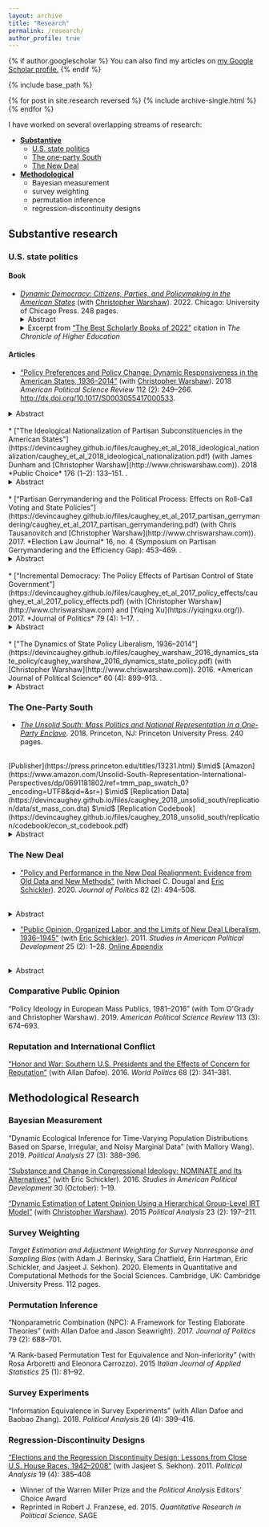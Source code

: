 ```yaml
---
layout: archive
title: "Research"
permalink: /research/
author_profile: true
---
```


{% if author.googlescholar %}
  You can also find my articles on <u><a href="{{author.googlescholar}}">my Google Scholar profile</a>.</u>
{% endif %}

{% include base_path %}

{% for post in site.research reversed %}
  {% include archive-single.html %}
{% endfor %}


I have worked on several overlapping streams of research:


  * [**Substantive**](#substantive-research)
      * [U.S. state politics](#state-politics)
      * [The one-party South](#the-one-party-south)
      * [The New Deal](#the-new-deal)
  * [**Methodological**](#methodological-research)
      * Bayesian measurement
      * survey weighting
      * permutation inference
      * regression-discontinuity designs

## Substantive research ##

### U.S. state politics ###

#### Book ####

<ul>
<li><a href="https://devincaughey.github.io/files/caughey_warshaw_2022_dynamic_democracy/caughey_warshaw_2022_dynamic_democracy.pdf"><em>Dynamic Democracy: Citizens, Parties, and Policymaking in the American States</em></a> (with <a href="http://www.chriswarshaw.com">Christopher Warshaw</a>). 2022. Chicago: University of Chicago Press. 248 pages.
<details>
<summary> Abstract </summary>
<blockquote>
 Scholars of American politics have long been skeptical of ordinary citizens’ capacity to influence, let alone control, their governments. Drawing on over eight decades of state-level evidence on public opinion, elections, and policymaking, *Dynamic Democracy* poses a powerful challenge to this pessimistic view. It reveals that although American democracy cannot be taken for granted, state policymaking is far more responsive to citizens’ demands than skeptics claim. Although governments respond sluggishly in the short term, over the long term, electoral incentives induce state parties and politicians—and ultimately policymaking—to adapt to voters’ preferences. The authors take an empirical and theoretical approach that allows them to assess democracy as a dynamic process. Their evidence across states and over time gives them new leverage to assess relevant outcomes and trends, including the evolution of mass partisanship, mass ideology, and the relationship between partisanship and ideology since the mid-twentieth century; the nationalization of state-level politics; the mechanisms through which voters hold incumbents accountable; the performance of moderate candidates relative to extreme candidates; and the quality of state-level democracy today relative to state-level democracy in other periods.
</blockquote>
</details>
<details>
<summary> Excerpt from <a href="https://www.chronicle.com/article/the-best-scholarly-books-of-2022">&#8220;The Best Scholarly Books of 2022&#8221;</a> citation in <em>The Chronicle of Higher Education</em><br/>
</summary>
<blockquote>
<p>"It is easy to be pessimistic about American democracy. Elected officials appear far more interested in scoring partisan points than crafting policy that represents their constituents&#8230;<em>Dynamic Democracy</em> presents a powerful, data-drenched rejoinder to this line of thinking. The authors argue that, at the state level, policy has been surprisingly reflective of public preferences. Slowly but surely, as voters’ preferences change, so too have the policies of the states in which they live. In the typically staid field of quantitative American politics, Caughey and Warshaw have written a book that speaks to urgent concerns about the state of our democracy."</p>
</blockquote>
</details>
</li>
</ul>

#### Articles ####

  * [“Policy Preferences and Policy Change: Dynamic Responsiveness in the American States, 1936–2014”](https://devincaughey.github.io/files/caughey_warshaw_2018_dynamic_responsiveness/caughey_warshaw_2018_dynamic_responsiveness.pdf) (with [Christopher Warshaw](http://www.chriswarshaw.com)). 2018 *American Political Science Review* 112 (2): 249–266. <http://dx.doi.org/10.1017/S0003055417000533>.
  <details>
<summary> Abstract </summary>
Using eight decades of data, we examine the magnitude, mechanisms, and moderators of dynamic responsiveness in the American states. We show that on both economic and (especially) social issues, the liberalism of state publics predicts future change in state policy liberalism. Dynamic responsiveness is gradual, however; large policy shifts are the result of the cumulation of incremental responsiveness over many years. Partisan control of government appears to mediate only a fraction of responsiveness, suggesting that, contrary to conventional wisdom, responsiveness occurs in large part through the adaptation of incumbent officials. Dynamic responsiveness has increased over time but does not seem to be influenced by institutions such as direct democracy or campaign finance regulations. We conclude that our findings, though in some respects normatively ambiguous, on the whole paint a reassuring portrait of statehouse democracy.
</details>
<br>
  * ["The Ideological Nationalization of Partisan Subconstituencies in the American States"](https://devincaughey.github.io/files/caughey_et_al_2018_ideological_nationalization/caughey_et_al_2018_ideological_nationalization.pdf) (with James Dunham and [Christopher Warshaw](http://www.chriswarshaw.com)). 2018 *Public Choice* 176 (1–2): 133–151. <http://dx.doi.org/10.1007/s11127-018-0543-3>.
<details>
<summary>Abstract </summary>
Since the mid-twentieth century, elite political behavior in the United States has become much more nationalized. In Congress, for example, within-party geographic cleavages have declined, roll-call voting has become more one-dimensional, and Democrats and Republicans have diverged along this main dimension of national partisan conflict. The existing literature finds that citizens have only weakly and belatedly mimicked elite trends. We show, however, that a different picture emerges if we focus not on individual citizens, but on the aggregate characteristics of geographic constituencies. Using biennial estimates of the economic, racial, and social policy liberalism of the average Democrat and Republican in each state over the past six decades, we demonstrate a surprisingly close correspondence between mass and elite trends. Specifically, we find that: (1) ideological divergence between Democrats and Republicans has widened dramatically within each domain, just as it has in Congress; (2) ideological variation across senators’ partisan subconstituencies is now explained almost completely by party rather than state, closely tracking trends in the Senate; and (3) economic, racial, and social liberalism have become highly correlated across partisan subconstituencies, just as they have across members of Congress. Overall, our findings contradict the reigning consensus that polarization in Congress has proceeded much more rapidly and extensively than polarization in the mass public.
</details>
<br>
  * [“Partisan Gerrymandering and the Political Process: Effects on Roll-Call Voting and State Policies”](https://devincaughey.github.io/files/caughey_et_al_2017_partisan_gerrymandering/caughey_et_al_2017_partisan_gerrymandering.pdf) (with Chris Tausanovitch and [Christopher Warshaw](http://www.chriswarshaw.com)). 2017. *Election Law Journal* 16, no. 4 (Symposium on Partisan Gerrymandering and the Efficiency Gap): 453–469. <http://dx.doi.org/10.1089/elj.2017.0452>. 
<details>
<summary>Abstract </summary>
Recent scholarship has documented the advantages of a new measure of partisan gerrymandering: the difference in the parties' wasted votes, divided by the total number of votes cast. This measure, known as the efficiency gap (EG), can be calculated directly from aggregate vote totals, facilitating comparison of the severity of party gerrymandering across states and time. In this article, we conduct the first analysis of the EG's effects on legislative representation and policymaking in the states. We first show that the partisan outcome of legislative elections has important causal effects on the ideological representation of individual districts, the ideological composition of legislative chambers, and the conservatism of state policymaking. We then show that variation in the EG across state-years is associated with systematic differences in the ideological location of the median state legislator and in the conservatism of state policies. These results suggest that partisan gerrymandering has major consequences not only for who wins elections but for the political process as a whole.
</details>
<br>
  * [“Incremental Democracy: The Policy Effects of Partisan Control of State Government”](https://devincaughey.github.io/files/caughey_et_al_2017_policy_effects/caughey_et_al_2017_policy_effects.pdf) (with [Christopher Warshaw](http://www.chriswarshaw.com) and [Yiqing Xu](https://yiqingxu.org/)). 2017. *Journal of Politics* 79 (4): 1–17. <http://dx.doi.org/10.1086/692669>.
<br>
<details>
<summary>Abstract </summary>
How much does it matter whether Democrats or Republicans control the government? Unless the two parties converge completely, election outcomes should have some impact on policy, but the existing evidence for policy effects of party control is surprisingly weak and inconsistent. We bring clarity to this question, using regression-discontinuity and dynamic panel analyses to estimate the effects of party control of state legislatures and governorships on a new annual measure of state policy liberalism. We find that throughout the 1936–2014 period, electing Democrats has led to more liberal policies, but that in recent decades the policy effects of party control have approximately doubled in magnitude. We present evidence that this increase is at least partially explained by the ideological divergence of the parties’ office holders and electoral coalitions. At the same time, we also show that party effects remain substantively modest, paling relative to policy differences across states.
</details>
<br>
  * ["The Dynamics of State Policy Liberalism, 1936–2014"](https://devincaughey.github.io/files/caughey_warshaw_2016_dynamics_state_policy/caughey_warshaw_2016_dynamics_state_policy.pdf) (with [Christopher Warshaw](http://www.chriswarshaw.com)). 2016. *American Journal of Political Science* 60 (4): 899–913. <http://dx.doi.org/10.1111/ajps.12219>.
<details>
<summary>Abstract </summary>
Applying a dynamic latent-variable model to data on 148 policies collected over eight decades (1936–2014), we produce the first yearly measure of the policy liberalism of U.S. states. Our dynamic measure of state policy liberalism marks an important advance over existing measures, almost all of which are purely cross-sectional and thus cannot be used to study policy change. We find that, in the aggregate, the policy liberalism of U.S. states steadily increased between the 1930s and 1970s and then largely plateaued. The policy liberalism of most states has remained stable in relative terms, though several states have shifted considerably over time. We also find surprisingly little evidence of multidimensionality in state policy outputs. Our new estimates of state policy liberalism have broad application to the study of political development, representation, accountability, and other important issues in political science.
</details>

### The One-Party South ###


  * [*The Unsolid South: Mass Politics and National Representation in a One-Party Enclave*](https://devincaughey.github.io/files/caughey_2018_unsolid_south/caughey_2018_unsolid_south.pdf). 2018. Princeton, NJ: Princeton University Press. 240 pages.
  <br>
  [Publisher](https://press.princeton.edu/titles/13231.html) $\mid$ [Amazon](https://www.amazon.com/Unsolid-South-Representation-International-Perspectives/dp/0691181802/ref=tmm_pap_swatch_0?_encoding=UTF8&qid=&sr=) $\mid$ [Replication Data](https://devincaughey.github.io/files/caughey_2018_unsolid_south/replication/data/st_mass_con.dta) $\mid$ [Replication Codebook](https://devincaughey.github.io/files/caughey_2018_unsolid_south/replication/codebook/econ_st_codebook.pdf) 
  <details>
<summary> Abstract </summary>
This book examines congressional representation in the Jim Crow South in the decades following the New Deal. Marshaling a combination of qualitative and qualitative evidence, I dispute the conventional wisdom that lack of partisan competition destroyed the electoral connection between Southern members of Congress (MCs) and their constituents. I show that although Black Southerners were almost totally disenfranchised, the class-biased exclusion of White Southerners (through devices such as the poll tax) was both less extensive and, given sufficient motivation and mobilization, more easily overcome. Furthermore, while the South did lack partisan competition, the so-called White primary offered meaningful opportunities for electoral competition within the one-party system. The consequence, I argue, was that Southern MCs' responsiveness to their enfranchised (i.e., White) constituents was not noticeably weaker than their non-Southern counterparts.<br><br>These conclusions have major historical as well as theoretical implications. From the standpoint of historical interpretation, they provide an alternative explanation for Southern MCs' rapid turn to the right in the late 1930s, which set sharp limits on the scope of New Deal reform. This conservative reaction was driven less by incentives internal to Congress than by a broad-based reaction in the Southern White public. More generally, my findings suggest that Southern MCs were neither autonomous agents nor pliant tools of the economic elite, but rather electorally motivated politicians operating within a regime that mixed racist and authoritarian features with inclusive and democratic ones. The theoretical implications of these conclusions are broad in scope, not least because many regimes around the world have a similar hybrid character. The example of the one-party South suggests that public opinion can and does play an major role in such regimes, but in ways that may be heavily conditioned by institutional context. In particular, intraparty competition can be sufficient to incentivize responsiveness to constituent preferences, but only where non-party informational cues are available, as they were in congressional but not state-level Southern politics.
</details>



### The New Deal ###

  *  ["Policy and Performance in the New Deal Realignment: Evidence from Old Data and New Methods"](https://devincaughey.github.io/files/caughey_et_al_2020_new_deal_realignment/caughey_et_al_2020_new_deal_realignment.pdf) (with Michael C. Dougal and [Eric Schickler](https://polisci.berkeley.edu/people/person/eric-schickler)). 2020. *Journal of Politics* 82 (2): 494–508.
<br>
<details>
<summary> Abstract </summary>
Recent research has challenged the policy bases of the New Deal realignment, arguing that it was instead driven by retrospective evaluations of the economy. Using a comprehensive analysis of opinion polls conducted in 1936–52, we argue that policy preferences were far from irrelevant. At the individual level, presidential Republicans who became Democrats were much more supportive of New Deal policies than those who remained loyal (vice versa for Democrats). At the state level, both public support for the New Deal—as measured by a group-level item response model—and income growth predict pro-Democratic shifts in presidential elections. In short, the realignment was rooted in both policy preferences and economic retrospection. Moreover, mass support for the New Deal, unlike partisan identification, was a leading indicator of long-term electoral trends, predicting presidential elections decades in the future even better than it does contemporaneous elections.
</details>

  * ["Public Opinion, Organized Labor, and the Limits of New Deal Liberalism, 1936–1945"](https://devincaughey.github.io/files/schickler_caughey_2011_opinion_new_deal/schickler_caughey_2011_opinion_new_deal.pdf) (with [Eric Schickler](https://polisci.berkeley.edu/people/person/eric-schickler)). 2011. *Studies in American Political Development* 25 (2): 1–28. [Online Appendix](https://devincaughey.github.io/files/schickler_caughey_2011_opinion_new_deal/schickler_caughey_2011_opinion_new_deal_appendix.docx)
<br>
<details>
<summary> Abstract </summary>
The seemingly wide opening for liberal domestic policy innovation by the U.S. federal government in the early-to-mid-1930s gave way to a much more limited agenda in the late 1930s and 1940s. The latter years saw the consolidation and gradual extension of several key programs (e.g., Social Security and Keynesian macroeconomic management), but also the frustration of liberal hopes for an expansive “cradle-to-grave” welfare state marked by strong national unions, national health insurance, and full employment policies. Drawing upon rarely used early public opinion polls, we explore the dynamics of public opinion regarding New Deal liberalism during this pivotal era. We argue that a broadly based reaction against labor unions created a difficult backdrop for liberal programmatic advances. We find that this anti-labor reaction was especially virulent in the South but divided even Northern Democrats, thus creating an effective wedge issue for Republicans and their Southern conservative allies. More generally, we find that the mass public favored most of the specific programs created by the New Deal, but was hardly clamoring for major expansions of the national government's role in the late 1930s and 1940s. These findings illuminate the role played by the South in constraining New Deal liberalism while also highlighting the tenuousness of the liberal majority in the North.
</details>

### Comparative Public Opinion ###

“Policy Ideology in European Mass Publics, 1981–2016” (with Tom O'Grady and Christopher Warshaw). 2019. *American Political Science Review* 113 (3): 674–693.

### Reputation and International Conflict ###

[“Honor and War: Southern U.S. Presidents and the Effects of Concern for Reputation”](https://devincaughey.github.io/files/dafoe_caughey_2016_honor_war/dafoe_caughey_2016_honor_war.pdf) (with Allan Dafoe). 2016. *World Politics* 68 (2): 341–381.

## Methodological Research ##

### Bayesian Measurement ###

“Dynamic Ecological Inference for Time-Varying Population Distributions Based on Sparse, Irregular, and Noisy Marginal Data” (with Mallory Wang). 2019. *Political Analysis* 27 (3): 388–396.

[“Substance and Change in Congressional Ideology: NOMINATE and Its Alternatives”](https://devincaughey.github.io/files/caughey_schickler_2016_nominate/caughey_schickler_2016_nominate.pdf) (with Eric Schickler). 2016. *Studies in American Political Development* 30 (October): 1–19.

[“Dynamic Estimation of Latent Opinion Using a Hierarchical Group-Level IRT Model”](https://devincaughey.github.io/files/caughey_warshaw_2015_dynamic_opinion_irt/caughey_warshaw_2015_dynamic_opinion_irt.pdf) (with [Christopher Warshaw](http://www.chriswarshaw.com)). 2015 *Political Analysis* 23 (2): 197–211.

### Survey Weighting ###

*Target Estimation and Adjustment Weighting for Survey Nonresponse and Sampling Bias* (with Adam J. Berinsky, Sara Chatfield, Erin Hartman, Eric Schickler, and Jasjeet J. Sekhon). 2020. Elements in Quantitative and Computational Methods for the Social Sciences. Cambridge, UK: Cambridge University Press. 112 pages.

### Permutation Inference ###

“Nonparametric Combination (NPC): A Framework for Testing Elaborate Theories” (with Allan Dafoe and Jason Seawright). 2017. *Journal of Politics* 79 (2): 688–701.

“A Rank-based Permutation Test for Equivalence and Non-inferiority” (with Rosa Arboretti and Eleonora Carrozzo). 2015 *Italian Journal of Applied Statistics* 25 (1): 81–92.

### Survey Experiments ###

“Information Equivalence in Survey Experiments” (with Allan Dafoe and Baobao Zhang). 2018. *Political Analysis* 26 (4): 399–416.

### Regression-Discontinuity Designs ###

[“Elections and the Regression Discontinuity Design: Lessons from Close U.S. House Races, 1942–2008”](https://devincaughey.github.io/files/caughey_sekhon_2011_election_rd/caughey_sekhon_2011_election_rd.pdf) (with Jasjeet S. Sekhon). 2011. *Political Analysis* 19 (4): 385–408

  * Winner of the Warren Miller Prize and the *Political Analysis* Editors' Choice Award
  * Reprinted in Robert J. Franzese, ed. 2015. *Quantitative Research in Political Science*. SAGE

